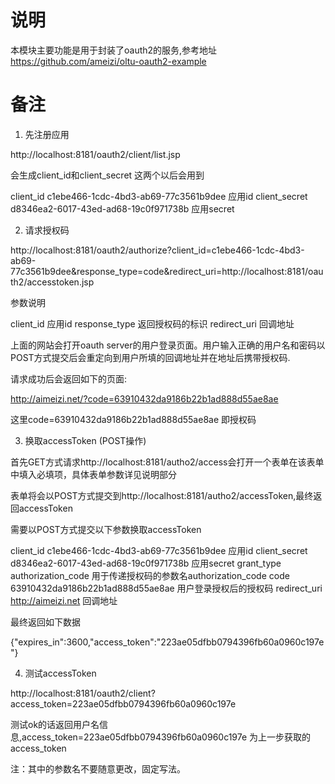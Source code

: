 # 说明
  本模块主要功能是用于封装了oauth2的服务,参考地址 https://github.com/ameizi/oltu-oauth2-example
# 备注
1. 先注册应用

http://localhost:8181/oauth2/client/list.jsp

会生成client_id和client_secret 这两个以后会用到

client_id               c1ebe466-1cdc-4bd3-ab69-77c3561b9dee    应用id
client_secret           d8346ea2-6017-43ed-ad68-19c0f971738b    应用secret

2. 请求授权码

http://localhost:8181/oauth2/authorize?client_id=c1ebe466-1cdc-4bd3-ab69-77c3561b9dee&response_type=code&redirect_uri=http://localhost:8181/oauth2/accesstoken.jsp

参数说明

client_id               应用id
response_type           返回授权码的标识
redirect_uri            回调地址

上面的网站会打开oauth server的用户登录页面。用户输入正确的用户名和密码以POST方式提交后会重定向到用户所填的回调地址并在地址后携带授权码.

请求成功后会返回如下的页面:

http://aimeizi.net/?code=63910432da9186b22b1ad888d55ae8ae

这里code=63910432da9186b22b1ad888d55ae8ae 即授权码

3. 换取accessToken (POST操作)

首先GET方式请求http://localhost:8181/autho2/access会打开一个表单在该表单中填入必填项，具体表单参数详见说明部分

表单将会以POST方式提交到http://localhost:8181/autho2/accessToken,最终返回accessToken

需要以POST方式提交以下参数换取accessToken

client_id       c1ebe466-1cdc-4bd3-ab69-77c3561b9dee            应用id
client_secret   d8346ea2-6017-43ed-ad68-19c0f971738b            应用secret
grant_type      authorization_code                              用于传递授权码的参数名authorization_code
code            63910432da9186b22b1ad888d55ae8ae                用户登录授权后的授权码
redirect_uri    http://aimeizi.net                              回调地址

最终返回如下数据

{"expires_in":3600,"access_token":"223ae05dfbb0794396fb60a0960c197e"}

4. 测试accessToken

http://localhost:8181/oauth2/client?access_token=223ae05dfbb0794396fb60a0960c197e

测试ok的话返回用户名信息,access_token=223ae05dfbb0794396fb60a0960c197e 为上一步获取的access_token

注：其中的参数名不要随意更改，固定写法。